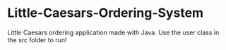 # Little-Caesars-Ordering-System
Little Caesars ordering application made with Java. Use the user class in the src folder to run!

